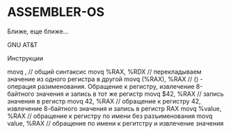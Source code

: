 # ASSEMBLER-OS 
Ближе, еще ближе...

GNU AT&T

Инструкции

movq <src>, <dst> // общий синтаксис
  movq %RAX, %RDX // перекладываем значение из одного регистра в другой
  movq (%RAX), %RАX // () - операция разименования. Обращение к регистру, извлечение 8-байтного значения и запись в тот же регистр
  movq $42, %RАX // запись значения в регистр
  movq 42, %RАX // обращение к регистру 42, извлечение 8-байтного значения и запись в регистр RAX
  movq %value, %RАX // обращение к регистру по имени без разъименования
  movq value, %RАX // обращение по имени к регитстру и извлечение значения

